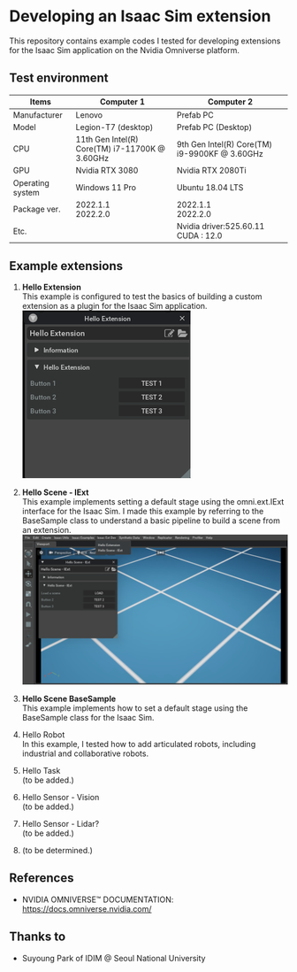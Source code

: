 # Developing an Isaac Sim extension
This repository contains example codes I tested for developing extensions for the Isaac Sim application on the Nvidia Omniverse platform.

## Test environment
|Items|Computer 1|Computer 2|
|---|---|---|
|Manufacturer|Lenovo|Prefab PC|
|Model|Legion-T7 (desktop)|Prefab PC (Desktop)|
|CPU|11th Gen Intel(R) Core(TM) i7-11700K @ 3.60GHz|9th Gen Intel(R) Core(TM) i9-9900KF @ 3.60GHz|
|GPU|Nvidia RTX 3080|Nvidia RTX 2080Ti|
|Operating system|Windows 11 Pro|Ubuntu 18.04 LTS|
|Package ver.|2022.1.1</br>2022.2.0|2022.1.1</br>2022.2.0|
|Etc.||Nvidia driver:525.60.11</br>CUDA : 12.0|

## Example extensions
1. **Hello Extension**  
This example is configured to test the basics of building a custom extension as a plugin for the Isaac Sim application.  
![](/doc/hello-extension.png)  

2. **Hello Scene - IExt**  
This example implements setting a default stage using the omni.ext.IExt interface for the Isaac Sim. I made this example by referring to the BaseSample class to understand a basic pipeline to build a scene from an extension.  
![](/doc/hello-scene-iext.png)

3. **Hello Scene BaseSample**  
This example implements how to set a default stage using the BaseSample class for the Isaac Sim.

4. Hello Robot  
In this example, I tested how to add articulated robots, including industrial and collaborative robots.

5. Hello Task  
(to be added.)

6. Hello Sensor - Vision  
(to be added.)

7. Hello Sensor - Lidar?  
(to be added.)

8. (to be determined.)


## References
* NVIDIA OMNIVERSE™ DOCUMENTATION: https://docs.omniverse.nvidia.com/

## Thanks to
* Suyoung Park of IDIM @ Seoul National University
